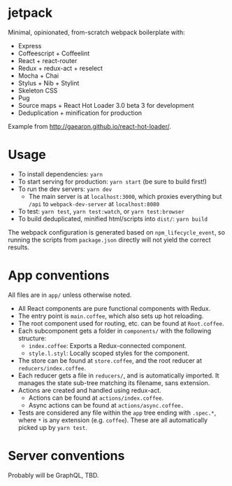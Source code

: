# jetpack

Minimal, opinionated, from-scratch webpack boilerplate with:
  - Express
  - Coffeescript + Coffeelint
  - React + react-router
  - Redux + redux-act + reselect
  - Mocha + Chai
  - Stylus + Nib + Stylint
  - Skeleton CSS
  - Pug
  - Source maps + React Hot Loader 3.0 beta 3 for development
  - Deduplication + minification for production

Example from http://gaearon.github.io/react-hot-loader/.

# Usage

- To install dependencies: `yarn`
- To start serving for production: `yarn start` (be sure to build first!)
- To run the dev servers: `yarn dev`
  - The main server is at `localhost:3000`, which proxies everything but
    `/api` to `webpack-dev-server` at `localhost:8080`
- To test: `yarn test`, `yarn test:watch`, or `yarn test:browser`
- To build deduplicated, minified html/scripts into `dist/`: `yarn build`

The webpack configuration is generated based on `npm_lifecycle_event`, so
running the scripts from `package.json` directly will not yield the correct
results.

# App conventions

All files are in `app/` unless otherwise noted.

- All React components are pure functional components with Redux.
- The entry point is `main.coffee`, which also sets up hot reloading.
- The root component used for routing, etc. can be found at `Root.coffee`.
- Each subcomponent gets a folder in `components/` with the following
  structure:
  - `index.coffee`: Exports a Redux-connected component.
  - `style.l.styl`: Locally scoped styles for the component.
- The store can be found at `store.coffee`, and the root reducer at
  `reducers/index.coffee`.
- Each reducer gets a file in `reducers/`, and is automatically imported.
  It manages the state sub-tree matching its filename, sans extension.
- Actions are created and handled using redux-act.
  - Actions can be found at `actions/index.coffee`.
  - Async actions can be found at `actions/async.coffee.`
- Tests are considered any file within the `app` tree ending with `.spec.*`,
  where `*` is any extension (e.g. `coffee`). These are all automatically
  picked up by `yarn test`.

# Server conventions

Probably will be GraphQL, TBD.
